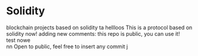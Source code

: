 # Solidity
blockchain projects based on solidity
ta
hellloos
This is a protocol based on solidity now! adding new comments: this repo is public, you can use it!
<br />
test nowe
<br />nn
Open to public, feel free to insert any commit
j
